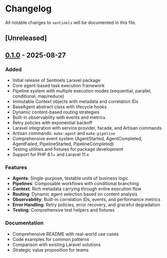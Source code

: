# Changelog

All notable changes to `sentinels` will be documented in this file.

## [Unreleased]

## [0.1.0] - 2025-08-27

### Added
- Initial release of Sentinels Laravel package
- Core agent-based task execution framework
- Pipeline system with multiple execution modes (sequential, parallel, conditional, map/reduce)
- Immutable Context objects with metadata and correlation IDs
- BaseAgent abstract class with lifecycle hooks
- Dynamic content-based routing strategies
- Built-in observability with events and metrics
- Retry policies with exponential backoff
- Laravel integration with service provider, facade, and Artisan commands
- Artisan commands: `make:agent` and `make:pipeline`
- Comprehensive event system (AgentStarted, AgentCompleted, AgentFailed, PipelineStarted, PipelineCompleted)
- Testing utilities and fixtures for package development
- Support for PHP 8.1+ and Laravel 11.x

### Features
- **Agents**: Single-purpose, testable units of business logic
- **Pipelines**: Composable workflows with conditional branching
- **Context**: Rich metadata carrying through entire execution flow
- **Routing**: Dynamic agent selection based on content analysis
- **Observability**: Built-in correlation IDs, events, and performance metrics
- **Error Handling**: Retry policies, error recovery, and graceful degradation
- **Testing**: Comprehensive test helpers and fixtures

### Documentation
- Comprehensive README with real-world use cases
- Code examples for common patterns
- Comparison with existing Laravel solutions
- Strategic value proposition for teams

[0.1.0]: https://github.com/vampires/sentinels/releases/tag/v0.1.0